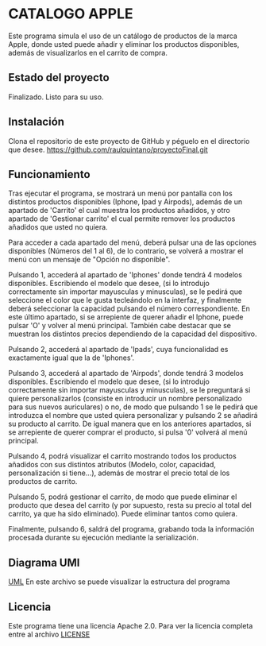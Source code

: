 # CATALOGO APPLE

Este programa simula el uso de un catálogo de productos de la marca Apple, donde usted puede añadir y eliminar los productos disponibles, además de visualizarlos en el carrito de compra.

## Estado del proyecto

Finalizado. Listo para su uso.

## Instalación

Clona el repositorio de este proyecto de GitHub y péguelo en el directorio que desee.
https://github.com/raulquintano/proyectoFinal.git


## Funcionamiento

Tras ejecutar el programa, se mostrará un menú por pantalla con los distintos productos disponibles (Iphone, Ipad y Airpods), además de un apartado de 'Carrito' el cual muestra los productos añadidos, y otro apartado de 'Gestionar carrito' el cual permite remover los productos añadidos que usted no quiera. 

Para acceder a cada apartado del menú, deberá pulsar una de las opciones disponibles (Números del 1 al 6), de lo contrario, se volverá a mostrar el menú con un mensaje de "Opción no disponible".

Pulsando 1, accederá al apartado de 'Iphones' donde tendrá 4 modelos disponibles. Escribiendo el modelo que desee, (si lo introdujo correctamente sin importar mayusculas y minusculas), se le pedirá que seleccione el color que le gusta tecleándolo en la interfaz, y finalmente deberá seleccionar la capacidad pulsando el número correspondiente. En este último apartado, si se arrepiente de querer añadir el Iphone, puede pulsar 'O' y volver al menú principal. También cabe destacar que se muestran los distintos precios dependiendo de la capacidad del dispositivo. 

Pulsando 2, accederá al apartado de 'Ipads', cuya funcionalidad es exactamente igual que la de 'Iphones'.

Pulsando 3, accederá al apartado de 'Airpods', donde tendrá 3 modelos disponibles. Escribiendo el modelo que desee, (si lo introdujo correctamente sin importar mayusculas y minusculas), se le preguntará si quiere personalizarlos (consiste en introducir un nombre personalizado para sus nuevos auriculares) o no, de modo que pulsando 1 se le pedirá que introduzca el nombre que usted quiera personalizar y pulsando 2 se añadirá su producto al carrito. De igual manera que en los anteriores apartados, si se arrepiente de querer comprar el producto, si pulsa '0' volverá al menú principal.

Pulsando 4, podrá visualizar el carrito mostrando todos los productos añadidos con sus distintos atributos (Modelo, color, capacidad, personalización si tiene...), además de mostrar el precio total de los productos de carrito.

Pulsando 5, podrá gestionar el carrito, de modo que puede eliminar el producto que desea del carrito (y por supuesto, resta su precio al total del carrito, ya que ha sido eliminado). Puede eliminar tantos como quiera.

Finalmente, pulsando 6, saldrá del programa, grabando toda la información procesada durante su ejecución mediante la serialización.

## Diagrama UMl

[UML](UMLCatalogo.png)
En este archivo se puede visualizar la estructura del programa

## Licencia

Este programa tiene una licencia Apache 2.0. Para ver la licencia completa entre al archivo [LICENSE](LICENSE)